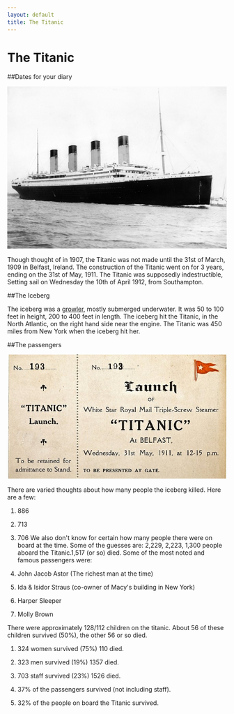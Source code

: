 ```yaml
---
layout: default
title: The Titanic
---
```


# The Titanic

##Dates for your diary

![The Titanic](images/titanic/RMS_Titanic_3.jpg)

Though thought of in 1907, the Titanic was not made until the 31st of March, 1909 in Belfast, Ireland. The construction of the Titanic went on for 3 years, ending on the 31st of May, 1911. The Titanic was supposedly indestructible, Setting sail on Wednesday the 10th of April 1912, from Southampton. 

##The Iceberg
 
The iceberg was a [growler](http://www.athropolis.com/arctic-facts/fact-bergy-bits.htm), mostly submerged underwater. It was 50 to 100 feet in height, 200 to 400 feet in length. The iceberg hit the Titanic, in the North Atlantic, on the right hand side near the engine. The Titanic was 450 miles from New York when the iceberg hit her.

##The passengers

![Ticket for the Titanic](images/titanic/546249-titanic-auction.jpg)

There are varied thoughts about how many people the iceberg killed. Here are a few:

1. 886
 
2. 713

3. 706
We also don't know for certain how many people there were on board at the time. Some of the guesses are: 2,229, 2,223, 1,300 people aboard the Titanic.1,517 (or so) died.
Some of the most noted and famous passengers were:

1. John Jacob Astor (The richest man at the time)

2. Ida & Isidor Straus (co-owner of Macy's building in New York)

3. Harper Sleeper

4. Molly Brown

There were approximately 128/112 children on the titanic. About 56 of these children survived (50%), the other 56 or so died.

1. 324 women survived (75%) 110 died.

2. 323 men survived (19%) 1357 died.

3. 703 staff survived (23%) 1526 died.

4.  37% of the passengers survived (not including staff).  
  
5.  32% of the people on board the Titanic survived.
